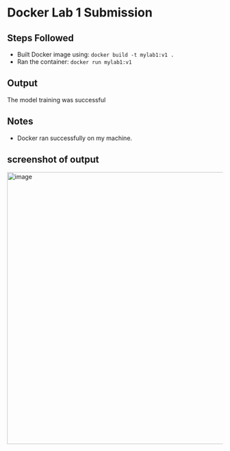 # Docker Lab 1 Submission

## Steps Followed
- Built Docker image using: `docker build -t mylab1:v1 .`
- Ran the container: `docker run mylab1:v1`

## Output
The model training was successful

## Notes
- Docker ran successfully on my machine.

## screenshot of output

<img width="579" height="634" alt="image" src="https://github.com/user-attachments/assets/6d4dd6e4-7c77-4251-a943-b9315566c05c" />
